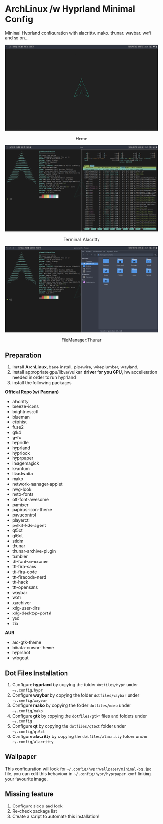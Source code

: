 
# ArchLinux /w Hyprland Minimal Config
Minimal Hyprland configuration with alacritty, mako, thunar, waybar, wofi and so on...
 

<div style="text-align: center;">
  <img src="./images/main.png" alt="Hyprland Home" />
  <p>Home</p>
</div>
<div style="text-align: center;">
  <img src="./images/terminal.png" alt="2 alacritty Instances" />
  <p>Terminal: Alacritty</p>
</div><div style="text-align: center;">
  <img src="./images/thunar.png" alt="Alacritty and Thunar" />
  <p>FileManager:Thunar</p>
</div>

## Preparation

1. Install **ArchLinux**, base install, pipewire, wireplumber, wayland, 
2. Install appropriate gpu/libva/vulkan **driver for you GPU**, hw accelleration needed in order to run hyprland
3. install the following packages

**Official Repo (w/ Pacman)**
- alacritty
- breeze-icons
- brightnessctl
- blueman
- cliphist
- fuse2
- gtk4
- gvfs
- hypridle
- hyprland
- hyprlock
- hyprpaper
- imagemagick
- kvantum
- libadwaita
- mako
- network-manager-applet
- nwg-look
- noto-fonts
- otf-font-awesome
- pamixer
- papirus-icon-theme
- pavucontrol
- playerctl
- polkit-kde-agent
- qt5ct
- qt6ct
- sddm
- thunar
- thunar-archive-plugin
- tumbler
- ttf-font-awesome
- ttf-fira-sans 
- ttf-fira-code 
- ttf-firacode-nerd
- ttf-hack
- ttf-opensans
- waybar
- wofi
- xarchiver
- xdg-user-dirs
- xdg-desktop-portal
- yad
- zip

**AUR**
- arc-gtk-theme
- bibata-cursor-theme
- hyprshot
- wlogout


## Dot Files Installation

1. Configure **hyprland** by copying the folder ``dotfiles/hypr`` under ``~/.config/hypr``
2. Configure **waybar** by copying the folder ``dotfiles/waybar`` under ``~/.config/waybar``
3. Configure **mako** by copying the folder ``dotfiles/mako`` under ``~/.config/mako``
4. Configure **gtk** by copying the ``dotfiles/gtk*`` files and folders under ``~/.config``
5. Configure **qt** by copying the ``dotfiles/qt6ct`` folder under ``~/.config/qt6ct``
6. Configure **alacritty** by copying the ``dotfiles/alacritty`` folder under ``~/.config/alacritty``

## Wallpaper

This configuration will look for ``~/.config/hypr/wallpaper/minimal-bg.jpg`` file, you can edit this behaviour in ``~/.config/hypr/hyprpaper.conf`` linking your favourite image.


## Missing feature
1. Configure sleep and lock
2. Re-check package list
3. Create a script to automate this installation!